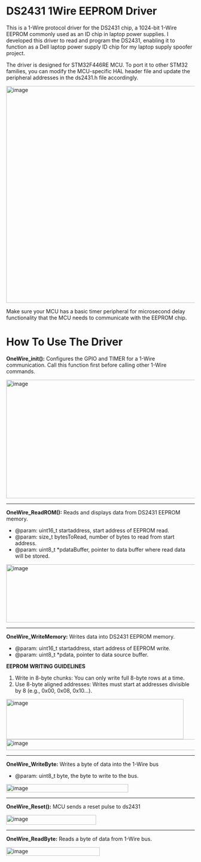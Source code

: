 # DS2431 1Wire EEPROM Driver
This is a 1-Wire protocol driver for the DS2431 chip, a 1024-bit 1-Wire EEPROM commonly used as an ID chip in laptop power supplies. I developed this driver to read and program the DS2431, enabling it to function as a Dell laptop power supply ID chip for my laptop supply spoofer project.

The driver is designed for STM32F446RE MCU. To port it to other STM32 families, you can modify the MCU-specific HAL header file and update the peripheral addresses in the ds2431.h file accordingly.

<img width="857" height="578" alt="image" src="https://github.com/user-attachments/assets/083e8c6a-a2a7-4671-a7d8-13523d15c728" />


Make sure your MCU has a basic timer peripheral for microsecond delay functionality that the MCU needs to communicate with the EEPROM chip. 

# How To Use The Driver

**OneWire_init():** 
Configures the GPIO and TIMER for a 1-Wire communication. Call this function first before calling other 1-Wire commands.

<img width="621" height="316" alt="image" src="https://github.com/user-attachments/assets/dcd44394-15c9-435b-b5d9-1978b2487c28" />

**********************************************************************************************************
**OneWire_ReadROM():**
Reads and displays data from DS2431 EEPROM memory.
* @param: uint16_t startaddress, start address of EEPROM read.
* @param: size_t bytesToRead, number of bytes to read from start address.
* @param: uint8_t *pdataBuffer, pointer to data buffer where read data will be stored.
<img width="768" height="155" alt="image" src="https://github.com/user-attachments/assets/a546dbbe-2c8f-46cd-917d-ee26c8025621" />


**********************************************************************************************************

**OneWire_WriteMemory:**
Writes data into DS2431 EEPROM memory.
* @param: uint16_t startaddress, start address of EEPROM write.
* @param: uint8_t *pdata, pointer to data source buffer.
   

**EEPROM WRITING GUIDELINES**
1. Write in 8-byte chunks: You can only write full 8-byte rows at a time.
2. Use 8-byte aligned addresses: Writes must start at addresses divisible by 8 (e.g., 0x00, 0x08, 0x10…).
 <img width="474" height="107" alt="image" src="https://github.com/user-attachments/assets/a386769e-cade-4a4b-a397-8c0c7f263055" />
 
 <img width="534" height="29" alt="image" src="https://github.com/user-attachments/assets/220ce1a0-e2e4-405d-9b88-e168e5086099" />


**********************************************************************************************************


**OneWire_WriteByte:**
Writes a byte of data into the 1-Wire bus
* @param: uint8_t byte, the byte to write to the bus.

<img width="326" height="22" alt="image" src="https://github.com/user-attachments/assets/8c3f45d8-92ad-42b6-8474-09489ecfaf86" />

**********************************************************************************************************
**OneWire_Reset():**
MCU sends a reset pulse to ds2431

<img width="240" height="26" alt="image" src="https://github.com/user-attachments/assets/9a1224c9-ab93-4943-9512-b6fcc5cb6fdb" />

**********************************************************************************************************
**OneWire_ReadByte:**
Reads a byte of data from 1-Wire bus.

<img width="250" height="23" alt="image" src="https://github.com/user-attachments/assets/2fec2f8e-47e7-401d-95ee-6e06bf103297" />





